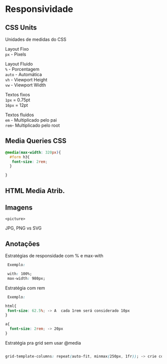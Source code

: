 # Responsividade


## CSS Units

Unidades de medidas do CSS

Layout Fixo<br>
`px` - Pixels


Layout Fluido <br>
`%` - Porcentagem <br>
`auto` - Automática <br>
`vh` - Viewport Height <br>
`vw` - Viewport Width <br>


Textos fixos <br>
`1px` = 0.75pt <br>
`16px` = 12pt <br>


Textos fluidos <br>
`em` - Multiplicado pelo pai <br>
`rem`- Multiplicado pelo root <br>




## Media Queries CSS

```css
@media(max-width: 320px){
  #form h3{
   font-size: 2rem; 
  }

}
```

## HTML Media Atrib.










## Imagens
`<picture>`

JPG, PNG vs SVG


## Anotações

Estratégias de responsidade com % e max-with


```css
 Exemplo:

 with: 100%;
 max-width: 980px;
 ```

 Estratégia com rem

 ```css
  Exemplo: 

 html{
  font-size: 62.5%; -> A  cada 1rem será considerado 10px
 }

 a{
   font-size: 2rem; -> 20px
 }

 ```
 
 Estratégia pra grid sem usar @media

 ```css

 grid-template-columns: repeat(auto-fit, minmax(250px, 1fr)); -> crie colunas de acordo com o tamanho da tela com no minimo 250px e no máximo flexivel!
                                                      

 ```
